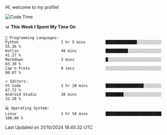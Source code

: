 HI, welcome to my profile!
<!--START_SECTION:waka-->
![Code Time](http://img.shields.io/badge/Code%20Time-1%2C934%20hrs%207%20mins-blue)

📊 **This Week I Spent My Time On** 

```text
💬 Programming Languages: 
Python                   1 hr 5 mins         ██████████████░░░░░░░░░░░   55.36 % 
Kotlin                   48 mins             ██████████░░░░░░░░░░░░░░░   41.27 % 
Markdown                 3 mins              █░░░░░░░░░░░░░░░░░░░░░░░░   03.30 % 
Cap'n Proto              0 secs              ░░░░░░░░░░░░░░░░░░░░░░░░░   00.07 % 

🔥 Editors: 
VS Code                  1 hr 20 mins        █████████████████░░░░░░░░   67.72 % 
Android Studio           38 mins             ████████░░░░░░░░░░░░░░░░░   32.28 % 

💻 Operating System: 
Linux                    1 hr 58 mins        █████████████████████████   100.00 % 
```


 Last Updated on 31/10/2024 18:45:32 UTC
<!--END_SECTION:waka-->
